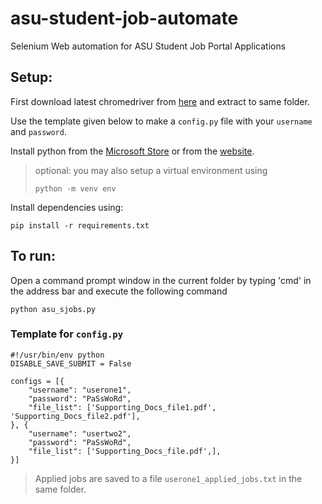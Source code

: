 # asu-student-job-automate
Selenium Web automation for ASU Student Job Portal Applications

## Setup:

First download latest chromedriver from [here](https://chromedriver.chromium.org/downloads) and extract to same folder.

Use the template given below to make a `config.py` file with your `username` and `password`.

Install python from the [Microsoft Store](https://apps.microsoft.com/store/detail/python-39/9P7QFQMJRFP7?hl=en-us&gl=US) or from the [website](https://www.python.org/downloads/).

> optional: you may also setup a virtual environment using
> ```
> python -m venv env
> ```
>

Install dependencies using:

```
pip install -r requirements.txt
```

## To run:
Open a command prompt window in the current folder by typing 'cmd' in the address bar and execute the following command
```
python asu_sjobs.py
```


### Template for `config.py`

```
#!/usr/bin/env python
DISABLE_SAVE_SUBMIT = False

configs = [{
    "username": "userone1",
    "password": "PaSsWoRd",
    "file_list": ['Supporting_Docs_file1.pdf', 'Supporting_Docs_file2.pdf'],
}, {
    "username": "usertwo2",
    "password": "PaSsWoRd",
    "file_list": ['Supporting_Docs_file.pdf',],
}]
```

> Applied jobs are saved to a file `userone1_applied_jobs.txt` in the same folder.